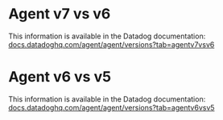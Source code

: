 # Agent v7 vs v6

This information is available in the Datadog documentation:<br>
[docs.datadoghq.com/agent/agent/versions?tab=agentv7vsv6][1]

[1]: https://docs.datadoghq.com/agent/versions?tab=agentv7vsv6

# Agent v6 vs v5

This information is available in the Datadog documentation:<br>
[docs.datadoghq.com/agent/agent/versions?tab=agentv6vsv5][1]

[1]: https://docs.datadoghq.com/agent/versions?tab=agentv6vsv5
